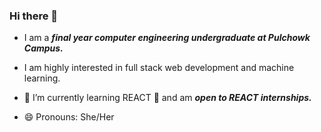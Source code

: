 ### Hi there 👋
- I am a ***final year computer engineering undergraduate at Pulchowk Campus.*** 
- I am highly interested in full stack web development and machine learning.

- 🌱 I’m currently learning REACT :star_struck: and am ***open to REACT internships.***

- 😄 Pronouns: She/Her

<!--
**awalrujaa/awalrujaa** is a ✨ _special_ ✨ repository because its `README.md` (this file) appears on your GitHub profile.

Here are some ideas to get you started:

- 🔭 I’m currently working on ...
- 🌱 I’m currently learning REACT :star_struck: I am fond of it.
- 👯 I’m looking to collaborate on ...
- 🤔 I’m looking for help with ...
- 💬 Ask me about ...
- 📫 How to reach me: ...
- 😄 Pronouns: ...
- ⚡ Fun fact: ...
-->
